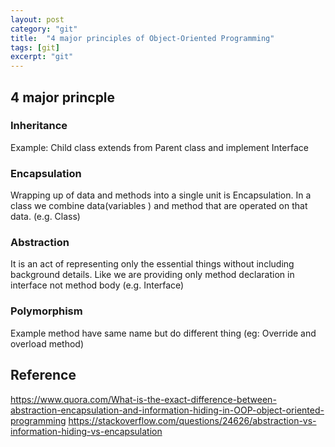 ```yaml
---
layout: post
category: "git"
title:  "4 major principles of Object-Oriented Programming"
tags: [git]
excerpt: "git"
---
```



## 4 major princple

### Inheritance
Example: Child class extends from Parent class and implement Interface  

### Encapsulation
 Wrapping up of data and methods into a single unit is Encapsulation. In a class we combine data(variables ) and method that are operated on that data. (e.g. Class)  
  
### Abstraction
It is an act of representing only the essential things without including background details. Like we are providing only method declaration in interface not method body (e.g. Interface)  

### Polymorphism

Example method have same name but do different thing (eg:  Override and overload method)
  
  ## Reference
https://www.quora.com/What-is-the-exact-difference-between-abstraction-encapsulation-and-information-hiding-in-OOP-object-oriented-programming
https://stackoverflow.com/questions/24626/abstraction-vs-information-hiding-vs-encapsulation
